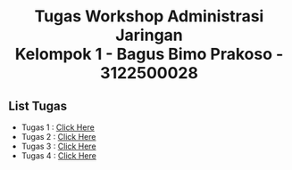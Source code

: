<h1 style="text-align:center;">Tugas Workshop Administrasi Jaringan <br>Kelompok 1 - Bagus Bimo Prakoso - 3122500028</h1>

## List Tugas

- Tugas 1 : [Click Here](https://github.com/bagusbimo23/SysAdmin-3122500028/blob/main/Tugas1.md)
- Tugas 2 : [Click Here](https://github.com/bagusbimo23/SysAdmin-3122500028/blob/main/Tugas2.md)
- Tugas 3 : [Click Here](https://github.com/bagusbimo23/SysAdmin-3122500028/blob/main/Tugas3.md)
- Tugas 4 : [Click Here](https://github.com/bagusbimo23/SysAdmin-3122500028/blob/main/Tugas4.md)

##
